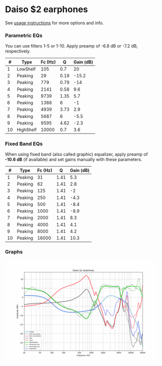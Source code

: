 # Daiso $2 earphones
See [usage instructions](https://github.com/jaakkopasanen/AutoEq#usage) for more options and info.

### Parametric EQs
You can use filters 1-5 or 1-10. Apply preamp of -6.8 dB or -7.2 dB, respectively.

|   # | Type      |   Fc (Hz) |    Q |   Gain (dB) |
|-----|-----------|-----------|------|-------------|
|   1 | LowShelf  |       105 | 0.7  |        20   |
|   2 | Peaking   |        29 | 0.19 |       -15.2 |
|   3 | Peaking   |       779 | 0.79 |       -14   |
|   4 | Peaking   |      2141 | 0.58 |         9.6 |
|   5 | Peaking   |      9739 | 1.35 |         5.7 |
|   6 | Peaking   |      1388 | 6    |        -1   |
|   7 | Peaking   |      4939 | 3.73 |         2.9 |
|   8 | Peaking   |      5687 | 6    |        -5.5 |
|   9 | Peaking   |      9595 | 4.62 |        -2.3 |
|  10 | HighShelf |     10000 | 0.7  |         3.6 |

### Fixed Band EQs
When using fixed band (also called graphic) equalizer, apply preamp of **-10.6 dB** (if available) and set gains manually with these parameters.

|   # | Type    |   Fc (Hz) |    Q |   Gain (dB) |
|-----|---------|-----------|------|-------------|
|   1 | Peaking |        31 | 1.41 |         5.3 |
|   2 | Peaking |        62 | 1.41 |         2.8 |
|   3 | Peaking |       125 | 1.41 |        -2   |
|   4 | Peaking |       250 | 1.41 |        -4.3 |
|   5 | Peaking |       500 | 1.41 |        -8.4 |
|   6 | Peaking |      1000 | 1.41 |        -8.9 |
|   7 | Peaking |      2000 | 1.41 |         8.3 |
|   8 | Peaking |      4000 | 1.41 |         4.1 |
|   9 | Peaking |      8000 | 1.41 |         4.2 |
|  10 | Peaking |     16000 | 1.41 |        10.3 |

### Graphs
![](./Daiso%20$2%20earphones.png)
